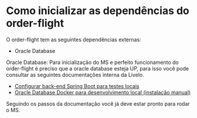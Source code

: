 # Como inicializar as dependências do order-flight

O order-flight tem as seguintes dependências externas:

- Oracle Database

Oracle Database:
Para inicialização do MS e perfeito funcionamento do order-flight é preciso que a oracle database esteja UP, para isso você pode consultar as seguintes documentações interna da Livelo.

- [Configurar back-end Spring Boot para testes locais](https://livelo.atlassian.net/wiki/spaces/TV/pages/162824953/Configurar+back-end+Spring+Boot+para+testes+locais)
- [Oracle Database Docker para desenvolvimento local (instalação manual)](https://livelo.atlassian.net/wiki/spaces/TV/pages/162824953/Configurar+back-end+Spring+Boot+para+testes+locais)

Seguindo os passos da documentação você já deve estar pronto para rodar o MS.
